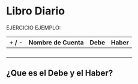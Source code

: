 # Libro Diario

EJERCICIO EJEMPLO:

| + / - | Nombre de Cuenta | Debe | Haber |
| ----- | ---------------- | ---- | ----- |
|       |                  |      |       |
|       |                  |      |       |
|       |                  |      |       |
|       |                  |      |       |

## ¿Que es el Debe y el Haber?
